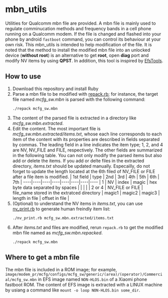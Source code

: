 # mbn_utils
Utilities for Qualcomm mbn file are provided.
A mbn file is mainly used to regulate comminucation methods and frequency bands in a cell phone running on a Qualcomm modem.
If the file is changed and flashed into your phone by android `fastboot` command, you can control its behaviour at your own risk.
This mbn_utils is intended to help modification of the file.
It is noted that the method to install the modified mbn file into an unlocked device (**without root**) is an alternative to get **root**, open **diag** port and modify NV items by using **QPST**.
In addition, this tool is inspired by [EfsTools](https://github.com/JohnBel/EfsTools).

## How to use
1. Download this repository and install Ruby
1. Parse a mbn file to be modified with [repack.rb](repack.rb); for instance, the target file named _mcfg_sw.mbn_ is parsed with the following command:
    ```
    ./repack mcfg_sw.mbn
    ```
1. The content of the parsed file is extracted in a directory like _mcfg_sw.mbn.extracted_.
1. Edit the content. The most important file is _mcfg_sw.mbn.extracted/items.txt_, whose each line corresponds to each item of the content with its properties are described in fields separated by commas.
The leading field in a line indicates the item type; 1, 2, and 4 are NV, NV_FILE and FILE, respectively.
The other fields are summarized in the following table.
You can not only modify the parsed items but also add or delete the items.
If you add or delte files in the extracted directory, _items.txt_ should be updated manually.
Especailly, do not forget to update the length located at the 6th filed of NV_FILE or FILE after a file item is modified.
    | 1st field | type | 2nd | 3rd | 4th | 5th | 6th | 7th |
    ----|----|----|----|----|----|----|----
    | 1 | NV | index | magic | hex byte data separated by spaces | | | |
    | 2 or 4 | NV_FILE or FILE | file_name stored in the extratced directory | magic1 | magic2 | magic3 | length in file | offset in file |
1. (Optional) to understand the NV items in _items.txt_, you can use [nv_print.rb](nv_print.rb) to generate human freindly item list:
    ```
    ./nv_print.rb mcfg_sw.mbn.extracted/items.txt
    ```
1. After _items.txt_ and files are modified, rerun `repack.rb` to get the modified mbn file named as _mcfg_sw.mbn.repacked_.
    ```
    ./repack mcfg_sw.mbn
    ```

## Where to get a mbn file
The mbn file is included in a ROM image; for example, `image/modem_pr/mcfg/configs/mcfg_sw/generic/(area)/(operator)/Commercial/mcfg_sw.mbn` in EFS image named `NON-HLOS.bin` of a Xiaomi phone fastboot ROM.
The content of EFS image is extracted with a LINUX machine by usiang a command like `mount -o loop NON-HLOS.bin some_dir`.
